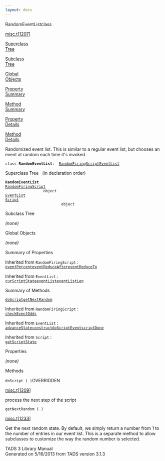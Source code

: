 ```yaml
---
layout: docs
---
```

<span class="title">RandomEventList</span><span class="type">class</span>

[misc.t](../file/misc.t.html)\[[1207](../source/misc.t.html#1207)\]

[Superclass  
Tree](#_SuperClassTree_)

[Subclass  
Tree](#_SubClassTree_)

[Global  
Objects](#_ObjectSummary_)

[Property  
Summary](#_PropSummary_)

[Method  
Summary](#_MethodSummary_)

[Property  
Details](#_Properties_)

[Method  
Details](#_Methods_)



Randomized event list. This is similar to a regular event list, but
chooses an event at random each time it's invoked.

`class `**`RandomEventList`**` :   `[`RandomFiringScript`](../object/RandomFiringScript.html)[`EventList`](../object/EventList.html)



<span id="_SuperClassTree_"></span>



<span class="hdln">Superclass Tree</span>   (in declaration order)



**`RandomEventList`**  
[`RandomFiringScript`](../object/RandomFiringScript.html)  
`                 object`  
[`EventList`](../object/EventList.html)  
[`Script`](../object/Script.html)  
`                         object`  
<span id="_SubClassTree_"></span>



<span class="hdln">Subclass Tree</span>  



*(none)* <span id="_ObjectSummary_"></span>



<span class="hdln">Global Objects</span>  



*(none)* <span id="_PropSummary_"></span>



<span class="hdln">Summary of Properties</span>  





Inherited from `RandomFiringScript` :  
[`eventPercent`](../object/RandomFiringScript.html#eventPercent)[`eventReduceAfter`](../object/RandomFiringScript.html#eventReduceAfter)[`eventReduceTo`](../object/RandomFiringScript.html#eventReduceTo)

Inherited from `EventList` :  
[`curScriptState`](../object/EventList.html#curScriptState)[`eventList`](../object/EventList.html#eventList)[`eventListLen`](../object/EventList.html#eventListLen)



<span id="_MethodSummary_"></span>



<span class="hdln">Summary of Methods</span>  



[`doScript`](#doScript)[`getNextRandom`](#getNextRandom)

Inherited from `RandomFiringScript` :  
[`checkEventOdds`](../object/RandomFiringScript.html#checkEventOdds)

Inherited from `EventList` :  
[`advanceState`](../object/EventList.html#advanceState)[`construct`](../object/EventList.html#construct)[`doScriptEvent`](../object/EventList.html#doScriptEvent)[`scriptDone`](../object/EventList.html#scriptDone)

Inherited from `Script` :  
[`getScriptState`](../object/Script.html#getScriptState)

<span id="_Properties_"></span>



<span class="hdln">Properties</span>  



*(none)* <span id="_Methods_"></span>



<span class="hdln">Methods</span>  



<span id="doScript"></span>

`doScript ( )`<span class="rem">OVERRIDDEN</span>

[misc.t](../file/misc.t.html)\[[1209](../source/misc.t.html#1209)\]



process the next step of the script



<span id="getNextRandom"></span>

`getNextRandom ( )`

[misc.t](../file/misc.t.html)\[[1233](../source/misc.t.html#1233)\]



Get the next random state. By default, we simply return a number from 1
to the number of entries in our event list. This is a separate method to
allow subclasses to customize the way the random number is selected.





TADS 3 Library Manual  
Generated on 5/16/2013 from TADS version 3.1.3


